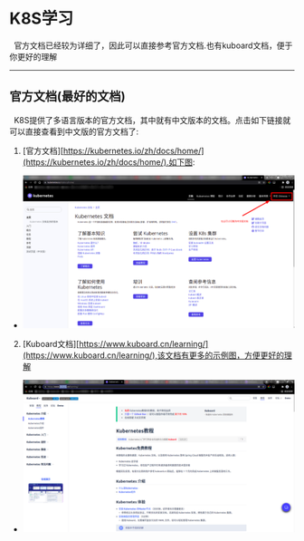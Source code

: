 # K8S学习
&nbsp;&nbsp;官方文档已经较为详细了，因此可以直接参考官方文档.也有kuboard文档，便于你更好的理解


----------------------

## 官方文档(最好的文档)
&nbsp;&nbsp;K8S提供了多语言版本的官方文档，其中就有中文版本的文档。点击如下链接就可以直接查看到中文版的官方文档了: 
1. [官方文档][https://kubernetes.io/zh/docs/home/](https://kubernetes.io/zh/docs/home/).如下图:
  - <img src="./pics/K8S_Documents.png"/>

2. [Kuboard文档][https://www.kuboard.cn/learning/](https://www.kuboard.cn/learning/),该文档有更多的示例图，方便更好的理解
  - <img src="./pics/K8S_Document_kuboard.png">